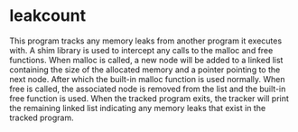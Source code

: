 # leakcount
This program tracks any memory leaks from another program it executes with.
A shim library is used to intercept any calls to the malloc and free functions.
When malloc is called, a new node will be added to a linked list containing the size of the allocated memory and a pointer pointing to the next node. After which the built-in malloc function is used normally.
When free is called, the associated node is removed from the list and the built-in free function is used.
When the tracked program exits, the tracker will print the remaining linked list indicating any memory leaks that exist in the tracked program.

